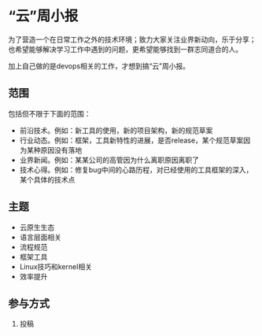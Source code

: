 # “云”周小报

为了营造一个在日常工作之外的技术环境；致力大家关注业界新动向，乐于分享；也希望能够解决学习工作中遇到的问题，更希望能够找到一群志同道合的人。

加上自己做的是devops相关的工作，才想到搞“云”周小报。


## 范围

包括但不限于下面的范围：
- 前沿技术。例如：新工具的使用，新的项目架构，新的规范草案
- 行业动态。例如：框架，工具新特性的进展，是否release，某个规范草案因为某种原因没有落地
- 业界新闻。例如：某某公司的高管因为什么离职原因离职了
- 技术心得。例如：修复bug中间的心路历程，对已经使用的工具框架的深入，某个具体的技术点

## 主题

- 云原生生态
- 语言层面相关
- 流程规范
- 框架工具
- Linux技巧和kernel相关
- 效率提升

## 参与方式

1. 投稿


